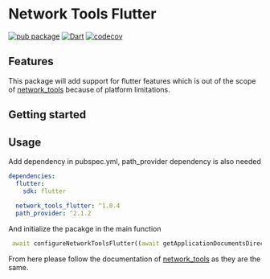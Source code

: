 # Network Tools Flutter

[![pub package](https://img.shields.io/pub/v/network_tools_flutter.svg)](https://pub.dev/packages/network_tools_flutter) [![Dart](https://github.com/osociety/network_tools_flutter/actions/workflows/flutter.yml/badge.svg)](https://github.com/osociety/network_tools_flutter/actions/workflows/flutter.yml) [![codecov](https://codecov.io/gh/osociety/network_tools_flutter/graph/badge.svg?token=X8UVO7RUA4)](https://codecov.io/gh/osociety/network_tools_flutter)

## Features

This package will add support for flutter features which is out of the scope of [network_tools](https://github.com/osociety/network_tools) because of platform limitations.

## Getting started

## Usage
Add dependency in pubspec.yml, path_provider dependency is also needed

```yml
dependencies:
  flutter:
    sdk: flutter
    
  network_tools_flutter: ^1.0.4
  path_provider: ^2.1.2
```



And initialize the pacakge in the main function

```dart
 await configureNetworkToolsFlutter((await getApplicationDocumentsDirectory()).path);
```

From here please follow the documentation of [network_tools](https://pub.dev/packages/network_tools) as they are the same. 